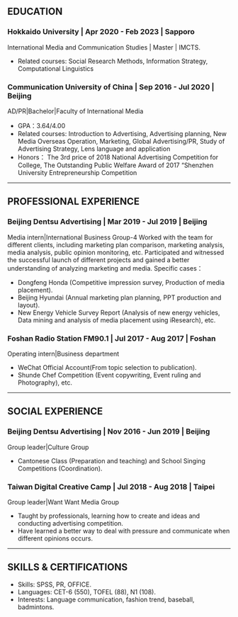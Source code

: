 ## EDUCATION
### Hokkaido University | Apr 2020 - Feb 2023 | Sapporo
International Media and Communication Studies | Master | IMCTS. 
- Related courses: Social Research Methods, Information Strategy, Computational Linguistics

### Communication University of China | Sep 2016 - Jul 2020 | Beijing
AD/PR|Bachelor|Faculty of International Media
- GPA：3.64/4.00
- Related courses: Introduction to Advertising, Advertising planning, New Media Overseas Operation, Marketing, Global Advertising/PR, Study of Advertising Strategy, Lens language and application
- Honors： The 3rd price of 2018 National Advertising Competition for College, The Outstanding Public Welfare Award of 2017 “Shenzhen University Entrepreneurship Competition

------

## PROFESSIONAL EXPERIENCE
### Beijing Dentsu Advertising | Mar 2019 - Jul 2019 | Beijing
Media intern|International Business Group-4
Worked with the team for different clients, including marketing plan comparison, marketing analysis, media analysis, public opinion monitoring, etc. Participated and witnessed the successful launch of different projects and gained a better understanding of analyzing marketing and media. Specific cases：
- Dongfeng Honda (Competitive impression survey, Production of media placement).
- Beijing Hyundai (Annual marketing plan planning, PPT production and layout).
- New Energy Vehicle Survey Report (Analysis of new energy vehicles, Data mining and analysis of media placement using iResearch), etc.

### Foshan Radio Station FM90.1 | Jul 2017 - Aug 2017 | Foshan
Operating intern|Business department
- WeChat Official Account(From topic selection to publication).
- Shunde Chef Competition (Event copywriting, Event ruling and Photography), etc.

------

## SOCIAL EXPERIENCE
### Beijing Dentsu Advertising | Nov 2016 - Jun 2019 | Beijing
Group leader|Culture Group
- Cantonese Class (Preparation and teaching) and School Singing Competitions (Coordination).

### Taiwan Digital Creative Camp | Jul 2018 - Aug 2018 | Taipei
Group leader|Want Want Media Group
- Taught by professionals, learning how to create and ideas and conducting advertising competition.
- Have learned a better way to deal with pressure and communicate when different opinions occurs.

------

## SKILLS & CERTIFICATIONS
- Skills: SPSS, PR, OFFICE.
- Languages: CET-6 (550), TOFEL (88), N1 (108).
- Interests: Language communication, fashion trend, baseball, badmintons.
